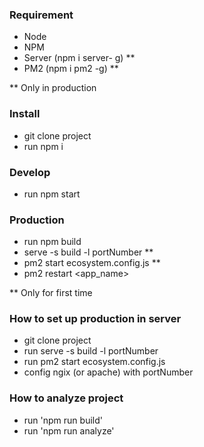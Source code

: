 ### Requirement

- Node
- NPM
- Server (npm i server- g) **
- PM2 (npm i pm2 -g) **

** Only in production

### Install

- git clone project
- run npm i

### Develop
- run npm start

### Production
- run npm build
- serve -s build -l portNumber **
- pm2 start ecosystem.config.js **
- pm2 restart <app_name>

** Only for first time

### How to set up production in server 

- git clone project
- run serve -s build -l portNumber
- run pm2 start ecosystem.config.js
- config ngix (or apache) with portNumber

### How to analyze project
- run 'npm run build'
- run 'npm run analyze'
